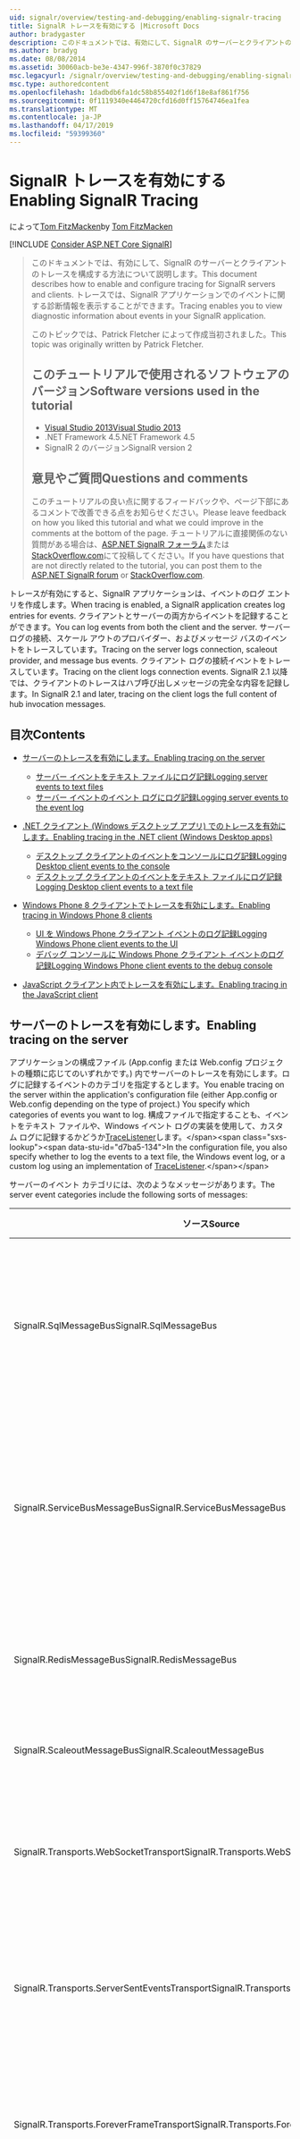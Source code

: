 ```yaml
---
uid: signalr/overview/testing-and-debugging/enabling-signalr-tracing
title: SignalR トレースを有効にする |Microsoft Docs
author: bradygaster
description: このドキュメントでは、有効にして、SignalR のサーバーとクライアントのトレースを構成する方法について説明します。 トレースでは、イベントに関する診断情報を表示することができます.
ms.author: bradyg
ms.date: 08/08/2014
ms.assetid: 30060acb-be3e-4347-996f-3870f0c37829
msc.legacyurl: /signalr/overview/testing-and-debugging/enabling-signalr-tracing
msc.type: authoredcontent
ms.openlocfilehash: 1dadbdb6fa1dc58b855402f1d6f18e8af861f756
ms.sourcegitcommit: 0f1119340e4464720cfd16d0ff15764746ea1fea
ms.translationtype: MT
ms.contentlocale: ja-JP
ms.lasthandoff: 04/17/2019
ms.locfileid: "59399360"
---
```

# <a name="enabling-signalr-tracing"></a><span data-ttu-id="d7ba5-104">SignalR トレースを有効にする</span><span class="sxs-lookup"><span data-stu-id="d7ba5-104">Enabling SignalR Tracing</span></span>

<span data-ttu-id="d7ba5-105">によって[Tom FitzMacken](https://github.com/tfitzmac)</span><span class="sxs-lookup"><span data-stu-id="d7ba5-105">by [Tom FitzMacken](https://github.com/tfitzmac)</span></span>

[!INCLUDE [Consider ASP.NET Core SignalR](~/includes/signalr/signalr-version-disambiguation.md)]

> <span data-ttu-id="d7ba5-106">このドキュメントでは、有効にして、SignalR のサーバーとクライアントのトレースを構成する方法について説明します。</span><span class="sxs-lookup"><span data-stu-id="d7ba5-106">This document describes how to enable and configure tracing for SignalR servers and clients.</span></span> <span data-ttu-id="d7ba5-107">トレースでは、SignalR アプリケーションでのイベントに関する診断情報を表示することができます。</span><span class="sxs-lookup"><span data-stu-id="d7ba5-107">Tracing enables you to view diagnostic information about events in your SignalR application.</span></span>
>
> <span data-ttu-id="d7ba5-108">このトピックでは、Patrick Fletcher によって作成当初されました。</span><span class="sxs-lookup"><span data-stu-id="d7ba5-108">This topic was originally written by Patrick Fletcher.</span></span>
>
> ## <a name="software-versions-used-in-the-tutorial"></a><span data-ttu-id="d7ba5-109">このチュートリアルで使用されるソフトウェアのバージョン</span><span class="sxs-lookup"><span data-stu-id="d7ba5-109">Software versions used in the tutorial</span></span>
>
>
> - [<span data-ttu-id="d7ba5-110">Visual Studio 2013</span><span class="sxs-lookup"><span data-stu-id="d7ba5-110">Visual Studio 2013</span></span>](https://my.visualstudio.com/Downloads?q=visual%20studio%202013)
> - <span data-ttu-id="d7ba5-111">.NET Framework 4.5</span><span class="sxs-lookup"><span data-stu-id="d7ba5-111">.NET Framework 4.5</span></span>
> - <span data-ttu-id="d7ba5-112">SignalR 2 のバージョン</span><span class="sxs-lookup"><span data-stu-id="d7ba5-112">SignalR version 2</span></span>
>
>
>
> ## <a name="questions-and-comments"></a><span data-ttu-id="d7ba5-113">意見やご質問</span><span class="sxs-lookup"><span data-stu-id="d7ba5-113">Questions and comments</span></span>
>
> <span data-ttu-id="d7ba5-114">このチュートリアルの良い点に関するフィードバックや、ページ下部にあるコメントで改善できる点をお知らせください。</span><span class="sxs-lookup"><span data-stu-id="d7ba5-114">Please leave feedback on how you liked this tutorial and what we could improve in the comments at the bottom of the page.</span></span> <span data-ttu-id="d7ba5-115">チュートリアルに直接関係のない質問がある場合は、[ASP.NET SignalR フォーラム](https://forums.asp.net/1254.aspx/1?ASP+NET+SignalR)または[StackOverflow.com](http://stackoverflow.com/)にて投稿してください。</span><span class="sxs-lookup"><span data-stu-id="d7ba5-115">If you have questions that are not directly related to the tutorial, you can post them to the [ASP.NET SignalR forum](https://forums.asp.net/1254.aspx/1?ASP+NET+SignalR) or [StackOverflow.com](http://stackoverflow.com/).</span></span>


<span data-ttu-id="d7ba5-116">トレースが有効にすると、SignalR アプリケーションは、イベントのログ エントリを作成します。</span><span class="sxs-lookup"><span data-stu-id="d7ba5-116">When tracing is enabled, a SignalR application creates log entries for events.</span></span> <span data-ttu-id="d7ba5-117">クライアントとサーバーの両方からイベントを記録することができます。</span><span class="sxs-lookup"><span data-stu-id="d7ba5-117">You can log events from both the client and the server.</span></span> <span data-ttu-id="d7ba5-118">サーバー ログの接続、スケール アウトのプロバイダー、およびメッセージ バスのイベントをトレースしています。</span><span class="sxs-lookup"><span data-stu-id="d7ba5-118">Tracing on the server logs connection, scaleout provider, and message bus events.</span></span> <span data-ttu-id="d7ba5-119">クライアント ログの接続イベントをトレースしています。</span><span class="sxs-lookup"><span data-stu-id="d7ba5-119">Tracing on the client logs connection events.</span></span> <span data-ttu-id="d7ba5-120">SignalR 2.1 以降では、クライアントのトレースはハブ呼び出しメッセージの完全な内容を記録します。</span><span class="sxs-lookup"><span data-stu-id="d7ba5-120">In SignalR 2.1 and later, tracing on the client logs the full content of hub invocation messages.</span></span>

## <a name="contents"></a><span data-ttu-id="d7ba5-121">目次</span><span class="sxs-lookup"><span data-stu-id="d7ba5-121">Contents</span></span>

- [<span data-ttu-id="d7ba5-122">サーバーのトレースを有効にします。</span><span class="sxs-lookup"><span data-stu-id="d7ba5-122">Enabling tracing on the server</span></span>](#server)

    - [<span data-ttu-id="d7ba5-123">サーバー イベントをテキスト ファイルにログ記録</span><span class="sxs-lookup"><span data-stu-id="d7ba5-123">Logging server events to text files</span></span>](#server_text)
    - [<span data-ttu-id="d7ba5-124">サーバー イベントのイベント ログにログ記録</span><span class="sxs-lookup"><span data-stu-id="d7ba5-124">Logging server events to the event log</span></span>](#server_eventlog)
- [<span data-ttu-id="d7ba5-125">.NET クライアント (Windows デスクトップ アプリ) でのトレースを有効にします。</span><span class="sxs-lookup"><span data-stu-id="d7ba5-125">Enabling tracing in the .NET client (Windows Desktop apps)</span></span>](#net_client)

    - [<span data-ttu-id="d7ba5-126">デスクトップ クライアントのイベントをコンソールにログ記録</span><span class="sxs-lookup"><span data-stu-id="d7ba5-126">Logging Desktop client events to the console</span></span>](#desktop_console)
    - [<span data-ttu-id="d7ba5-127">デスクトップ クライアントのイベントをテキスト ファイルにログ記録</span><span class="sxs-lookup"><span data-stu-id="d7ba5-127">Logging Desktop client events to a text file</span></span>](#desktop_text)
- [<span data-ttu-id="d7ba5-128">Windows Phone 8 クライアントでトレースを有効にします。</span><span class="sxs-lookup"><span data-stu-id="d7ba5-128">Enabling tracing in Windows Phone 8 clients</span></span>](#phone)

    - [<span data-ttu-id="d7ba5-129">UI を Windows Phone クライアント イベントのログ記録</span><span class="sxs-lookup"><span data-stu-id="d7ba5-129">Logging Windows Phone client events to the UI</span></span>](#phone_ui)
    - [<span data-ttu-id="d7ba5-130">デバッグ コンソールに Windows Phone クライアント イベントのログ記録</span><span class="sxs-lookup"><span data-stu-id="d7ba5-130">Logging Windows Phone client events to the debug console</span></span>](#phone_debug)
- [<span data-ttu-id="d7ba5-131">JavaScript クライアント内でトレースを有効にします。</span><span class="sxs-lookup"><span data-stu-id="d7ba5-131">Enabling tracing in the JavaScript client</span></span>](#javascript)

<a id="server"></a>
## <a name="enabling-tracing-on-the-server"></a><span data-ttu-id="d7ba5-132">サーバーのトレースを有効にします。</span><span class="sxs-lookup"><span data-stu-id="d7ba5-132">Enabling tracing on the server</span></span>

<span data-ttu-id="d7ba5-133">アプリケーションの構成ファイル (App.config または Web.config プロジェクトの種類に応じてのいずれかです。) 内でサーバーのトレースを有効にします。ログに記録するイベントのカテゴリを指定するとします。</span><span class="sxs-lookup"><span data-stu-id="d7ba5-133">You enable tracing on the server within the application's configuration file (either App.config or Web.config depending on the type of project.) You specify which categories of events you want to log.</span></span> <span data-ttu-id="d7ba5-134">構成ファイルで指定することも、イベントをテキスト ファイルや、Windows イベント ログの実装を使用して、カスタム ログに記録するかどうか[TraceListener](https://msdn.microsoft.com/library/system.diagnostics.tracelistener(v=vs.110).aspx)します。</span><span class="sxs-lookup"><span data-stu-id="d7ba5-134">In the configuration file, you also specify whether to log the events to a text file, the Windows event log, or a custom log using an implementation of [TraceListener](https://msdn.microsoft.com/library/system.diagnostics.tracelistener(v=vs.110).aspx).</span></span>

<span data-ttu-id="d7ba5-135">サーバーのイベント カテゴリには、次のようなメッセージがあります。</span><span class="sxs-lookup"><span data-stu-id="d7ba5-135">The server event categories include the following sorts of messages:</span></span>

| <span data-ttu-id="d7ba5-136">ソース</span><span class="sxs-lookup"><span data-stu-id="d7ba5-136">Source</span></span> | <span data-ttu-id="d7ba5-137">メッセージ</span><span class="sxs-lookup"><span data-stu-id="d7ba5-137">Messages</span></span> |
| --- | --- |
| <span data-ttu-id="d7ba5-138">SignalR.SqlMessageBus</span><span class="sxs-lookup"><span data-stu-id="d7ba5-138">SignalR.SqlMessageBus</span></span> | <span data-ttu-id="d7ba5-139">SQL Message Bus スケール アウトのプロバイダーのセットアップ、データベースの操作、エラー、およびタイムアウト イベント</span><span class="sxs-lookup"><span data-stu-id="d7ba5-139">SQL Message Bus scaleout provider setup, database operation, error, and timeout events</span></span> |
| <span data-ttu-id="d7ba5-140">SignalR.ServiceBusMessageBus</span><span class="sxs-lookup"><span data-stu-id="d7ba5-140">SignalR.ServiceBusMessageBus</span></span> | <span data-ttu-id="d7ba5-141">Service bus スケール アウト プロバイダーのトピックで作成し、サブスクリプション、エラー、およびメッセージングのイベント</span><span class="sxs-lookup"><span data-stu-id="d7ba5-141">Service bus scaleout provider topic creation and subscription, error, and messaging events</span></span> |
| <span data-ttu-id="d7ba5-142">SignalR.RedisMessageBus</span><span class="sxs-lookup"><span data-stu-id="d7ba5-142">SignalR.RedisMessageBus</span></span> | <span data-ttu-id="d7ba5-143">Redis スケール アウト プロバイダーの接続、切断、およびエラー イベント</span><span class="sxs-lookup"><span data-stu-id="d7ba5-143">Redis scaleout provider connection, disconnection, and error events</span></span> |
| <span data-ttu-id="d7ba5-144">SignalR.ScaleoutMessageBus</span><span class="sxs-lookup"><span data-stu-id="d7ba5-144">SignalR.ScaleoutMessageBus</span></span> | <span data-ttu-id="d7ba5-145">スケール アウト メッセージングのイベント</span><span class="sxs-lookup"><span data-stu-id="d7ba5-145">Scaleout messaging events</span></span> |
| <span data-ttu-id="d7ba5-146">SignalR.Transports.WebSocketTransport</span><span class="sxs-lookup"><span data-stu-id="d7ba5-146">SignalR.Transports.WebSocketTransport</span></span> | <span data-ttu-id="d7ba5-147">WebSocket トランスポートの接続、切断、メッセージング、およびエラー イベント</span><span class="sxs-lookup"><span data-stu-id="d7ba5-147">WebSocket transport connection, disconnection, messaging, and error events</span></span> |
| <span data-ttu-id="d7ba5-148">SignalR.Transports.ServerSentEventsTransport</span><span class="sxs-lookup"><span data-stu-id="d7ba5-148">SignalR.Transports.ServerSentEventsTransport</span></span> | <span data-ttu-id="d7ba5-149">ServerSentEvents トランスポートの接続、切断、メッセージング、およびエラー イベント</span><span class="sxs-lookup"><span data-stu-id="d7ba5-149">ServerSentEvents transport connection, disconnection, messaging, and error events</span></span> |
| <span data-ttu-id="d7ba5-150">SignalR.Transports.ForeverFrameTransport</span><span class="sxs-lookup"><span data-stu-id="d7ba5-150">SignalR.Transports.ForeverFrameTransport</span></span> | <span data-ttu-id="d7ba5-151">ForeverFrame トランスポートの接続、切断、メッセージング、およびエラー イベント</span><span class="sxs-lookup"><span data-stu-id="d7ba5-151">ForeverFrame transport connection, disconnection, messaging, and error events</span></span> |
| <span data-ttu-id="d7ba5-152">SignalR.Transports.LongPollingTransport</span><span class="sxs-lookup"><span data-stu-id="d7ba5-152">SignalR.Transports.LongPollingTransport</span></span> | <span data-ttu-id="d7ba5-153">LongPolling トランスポートの接続、切断、メッセージング、およびエラー イベント</span><span class="sxs-lookup"><span data-stu-id="d7ba5-153">LongPolling transport connection, disconnection, messaging, and error events</span></span> |
| <span data-ttu-id="d7ba5-154">SignalR.Transports.TransportHeartBeat</span><span class="sxs-lookup"><span data-stu-id="d7ba5-154">SignalR.Transports.TransportHeartBeat</span></span> | <span data-ttu-id="d7ba5-155">トランスポートの接続、切断、キープア ライブ イベント</span><span class="sxs-lookup"><span data-stu-id="d7ba5-155">Transport connection, disconnection, and keepalive events</span></span> |
| <span data-ttu-id="d7ba5-156">SignalR.ReflectedHubDescriptorProvider</span><span class="sxs-lookup"><span data-stu-id="d7ba5-156">SignalR.ReflectedHubDescriptorProvider</span></span> | <span data-ttu-id="d7ba5-157">ハブの検出イベント</span><span class="sxs-lookup"><span data-stu-id="d7ba5-157">Hub discovery events</span></span> |

<a id="server_text"></a>
### <a name="logging-server-events-to-text-files"></a><span data-ttu-id="d7ba5-158">サーバー イベントをテキスト ファイルにログ記録</span><span class="sxs-lookup"><span data-stu-id="d7ba5-158">Logging server events to text files</span></span>

<span data-ttu-id="d7ba5-159">次のコードでは、各カテゴリのイベントのトレースを有効にする方法を示します。</span><span class="sxs-lookup"><span data-stu-id="d7ba5-159">The following code shows how to enable tracing for each category of event.</span></span> <span data-ttu-id="d7ba5-160">このサンプルでは、テキスト ファイルにイベントを記録するアプリケーションを構成します。</span><span class="sxs-lookup"><span data-stu-id="d7ba5-160">This sample configures the application to log events to text files.</span></span>

<span data-ttu-id="d7ba5-161">**トレースを有効にするための XML サーバー コード**</span><span class="sxs-lookup"><span data-stu-id="d7ba5-161">**XML server code for enabling tracing**</span></span>

[!code-html[Main](enabling-signalr-tracing/samples/sample1.html)]

<span data-ttu-id="d7ba5-162">上記のコードで、`SignalRSwitch`エントリを指定します、 [TraceLevel](https://msdn.microsoft.com/library/system.diagnostics.tracelevel(v=vs.110).aspx)指定されたログに送信されるイベントのために使用します。</span><span class="sxs-lookup"><span data-stu-id="d7ba5-162">In the code above, the `SignalRSwitch` entry specifies the [TraceLevel](https://msdn.microsoft.com/library/system.diagnostics.tracelevel(v=vs.110).aspx) used for events sent to the specified log.</span></span> <span data-ttu-id="d7ba5-163">この場合設定されて`Verbose`つまりすべてデバッグ出力およびメッセージをトレース ログに記録されます。</span><span class="sxs-lookup"><span data-stu-id="d7ba5-163">In this case, it is set to `Verbose` which means all debugging and tracing messages are logged.</span></span>

<span data-ttu-id="d7ba5-164">次の出力からのエントリを示しています、`transports.log.txt`上記の構成ファイルを使用してアプリケーションのファイル。</span><span class="sxs-lookup"><span data-stu-id="d7ba5-164">The following output shows entries from the `transports.log.txt` file for an application using the above configuration file.</span></span> <span data-ttu-id="d7ba5-165">表示、新しい接続、削除された接続では、およびトランスポート ハートビート イベント。</span><span class="sxs-lookup"><span data-stu-id="d7ba5-165">It shows a new connection, a removed connection, and transport heartbeat events.</span></span>

[!code-console[Main](enabling-signalr-tracing/samples/sample2.cmd)]

<a id="server_eventlog"></a>
### <a name="logging-server-events-to-the-event-log"></a><span data-ttu-id="d7ba5-166">サーバー イベントのイベント ログにログ記録</span><span class="sxs-lookup"><span data-stu-id="d7ba5-166">Logging server events to the event log</span></span>

<span data-ttu-id="d7ba5-167">テキスト ファイルではなく、イベント ログにイベントを記録するには、内のエントリの値を変更、`sharedListeners`ノード。</span><span class="sxs-lookup"><span data-stu-id="d7ba5-167">To log events to the event log rather than a text file, change the values for the entries in the `sharedListeners` node.</span></span> <span data-ttu-id="d7ba5-168">次のコードでは、サーバー イベントをイベント ログに記録する方法を示します。</span><span class="sxs-lookup"><span data-stu-id="d7ba5-168">The following code shows how to log server events to the event log:</span></span>

<span data-ttu-id="d7ba5-169">**イベント ログにイベントのログの XML サーバー コード**</span><span class="sxs-lookup"><span data-stu-id="d7ba5-169">**XML server code for logging events to the event log**</span></span>

[!code-xml[Main](enabling-signalr-tracing/samples/sample3.xml)]

<span data-ttu-id="d7ba5-170">イベントは、アプリケーション ログに記録され、、次に示すように、イベント ビューアーを利用。</span><span class="sxs-lookup"><span data-stu-id="d7ba5-170">The events are logged in the Application log, and are available through the Event Viewer, as shown below:</span></span>

![SignalR のログを表示するイベント ビューアー](enabling-signalr-tracing/_static/image1.png)

> [!NOTE]
> <span data-ttu-id="d7ba5-172">イベント ログを使用する場合は、設定、 **TraceLevel**に**エラー**管理可能なメッセージの数を保持します。</span><span class="sxs-lookup"><span data-stu-id="d7ba5-172">When using the event log, set the **TraceLevel** to **Error** to keep the number of messages manageable.</span></span>

<a id="net_client"></a>
## <a name="enabling-tracing-in-the-net-client-windows-desktop-apps"></a><span data-ttu-id="d7ba5-173">.NET クライアント (Windows デスクトップ アプリ) でのトレースを有効にします。</span><span class="sxs-lookup"><span data-stu-id="d7ba5-173">Enabling tracing in the .NET client (Windows Desktop apps)</span></span>

<span data-ttu-id="d7ba5-174">.NET クライアントはコンソールにテキスト ファイル、またはの実装を使用して、カスタム ログにイベントを記録できます[TextWriter](https://msdn.microsoft.com/library/system.io.textwriter.aspx)します。</span><span class="sxs-lookup"><span data-stu-id="d7ba5-174">The .NET client can log events to the console, a text file, or to a custom log using an implementation of [TextWriter](https://msdn.microsoft.com/library/system.io.textwriter.aspx).</span></span>

<span data-ttu-id="d7ba5-175">.NET クライアントでのログ記録を有効にする設定、接続の`TraceLevel`プロパティを[TraceLevels](https://msdn.microsoft.com/library/microsoft.aspnet.signalr.client.tracelevels(v=vs.118).aspx)値、および`TraceWriter`プロパティを有効な[TextWriter](https://msdn.microsoft.com/library/system.io.textwriter.aspx)インスタンス。</span><span class="sxs-lookup"><span data-stu-id="d7ba5-175">To enable logging in the .NET client, set the connection's `TraceLevel` property to a [TraceLevels](https://msdn.microsoft.com/library/microsoft.aspnet.signalr.client.tracelevels(v=vs.118).aspx) value, and the `TraceWriter` property to a valid [TextWriter](https://msdn.microsoft.com/library/system.io.textwriter.aspx) instance.</span></span>

<a id="desktop_console"></a>
### <a name="logging-desktop-client-events-to-the-console"></a><span data-ttu-id="d7ba5-176">デスクトップ クライアントのイベントをコンソールにログ記録</span><span class="sxs-lookup"><span data-stu-id="d7ba5-176">Logging Desktop client events to the console</span></span>

<span data-ttu-id="d7ba5-177">次の c# コードでは、コンソールに .NET クライアントでイベントを記録する方法を示します。</span><span class="sxs-lookup"><span data-stu-id="d7ba5-177">The following C# code shows how to log events in the .NET client to the console:</span></span>

[!code-csharp[Main](enabling-signalr-tracing/samples/sample4.cs?highlight=2-3)]

<a id="desktop_text"></a>
### <a name="logging-desktop-client-events-to-a-text-file"></a><span data-ttu-id="d7ba5-178">デスクトップ クライアントのイベントをテキスト ファイルにログ記録</span><span class="sxs-lookup"><span data-stu-id="d7ba5-178">Logging Desktop client events to a text file</span></span>

<span data-ttu-id="d7ba5-179">次の c# コードでは、テキスト ファイルに .NET クライアントでイベントを記録する方法を示します。</span><span class="sxs-lookup"><span data-stu-id="d7ba5-179">The following C# code shows how to log events in the .NET client to a text file:</span></span>

[!code-csharp[Main](enabling-signalr-tracing/samples/sample5.cs?highlight=4-5)]

<span data-ttu-id="d7ba5-180">次の出力からのエントリを示しています、`ClientLog.txt`上記の構成ファイルを使用してアプリケーションのファイル。</span><span class="sxs-lookup"><span data-stu-id="d7ba5-180">The following output shows entries from the `ClientLog.txt` file for an application using the above configuration file.</span></span> <span data-ttu-id="d7ba5-181">表示、サーバーに接続するクライアントとクライアント メソッドを呼び出し、ハブと呼ばれる`addMessage`:</span><span class="sxs-lookup"><span data-stu-id="d7ba5-181">It shows the client connecting to the server, and the hub invoking a client method called `addMessage`:</span></span>

[!code-console[Main](enabling-signalr-tracing/samples/sample6.cmd)]

<a id="phone"></a>
## <a name="enabling-tracing-in-windows-phone-8-clients"></a><span data-ttu-id="d7ba5-182">Windows Phone 8 クライアントでトレースを有効にします。</span><span class="sxs-lookup"><span data-stu-id="d7ba5-182">Enabling tracing in Windows Phone 8 clients</span></span>

<span data-ttu-id="d7ba5-183">Windows Phone アプリ用の SignalR アプリケーションとデスクトップ アプリは、同じ .NET クライアントを使用してが[Console.Out](https://msdn.microsoft.com/library/system.console.out(v=vs.110).aspx)ファイルへの書き込みと[StreamWriter](https://msdn.microsoft.com/library/system.io.streamwriter(v=vs.110).aspx)は使用できません。</span><span class="sxs-lookup"><span data-stu-id="d7ba5-183">SignalR applications for Windows Phone apps use the same .NET client as desktop apps, but [Console.Out](https://msdn.microsoft.com/library/system.console.out(v=vs.110).aspx) and writing to a file with [StreamWriter](https://msdn.microsoft.com/library/system.io.streamwriter(v=vs.110).aspx) are not available.</span></span> <span data-ttu-id="d7ba5-184">代わりに、カスタムの実装を作成する必要があります[TextWriter](https://msdn.microsoft.com/library/system.io.textwriter(v=vs.110).aspx)トレースします。</span><span class="sxs-lookup"><span data-stu-id="d7ba5-184">Instead, you need to create a custom implementation of [TextWriter](https://msdn.microsoft.com/library/system.io.textwriter(v=vs.110).aspx) for tracing.</span></span>

<a id="phone_ui"></a>
### <a name="logging-windows-phone-client-events-to-the-ui"></a><span data-ttu-id="d7ba5-185">UI を Windows Phone クライアント イベントのログ記録</span><span class="sxs-lookup"><span data-stu-id="d7ba5-185">Logging Windows Phone client events to the UI</span></span>

<span data-ttu-id="d7ba5-186">[SignalR コードベース](https://github.com/SignalR/SignalR/archive/master.zip)トレースに出力する Windows Phone のサンプルが含まれています、 [TextBlock](https://msdn.microsoft.com/library/windows/apps/windows.ui.xaml.controls.textblock.aspx)カスタムを使用して[TextWriter](https://msdn.microsoft.com/library/system.io.textwriter(v=vs.110).aspx)という実装`TextBlockWriter`します。</span><span class="sxs-lookup"><span data-stu-id="d7ba5-186">The [SignalR codebase](https://github.com/SignalR/SignalR/archive/master.zip) includes a Windows Phone sample that writes trace output to a [TextBlock](https://msdn.microsoft.com/library/windows/apps/windows.ui.xaml.controls.textblock.aspx) using a custom [TextWriter](https://msdn.microsoft.com/library/system.io.textwriter(v=vs.110).aspx) implementation called `TextBlockWriter`.</span></span> <span data-ttu-id="d7ba5-187">このクラスが記載されて、 **samples/Microsoft.AspNet.SignalR.Client.WP8.Samples**プロジェクト。</span><span class="sxs-lookup"><span data-stu-id="d7ba5-187">This class can be found in the **samples/Microsoft.AspNet.SignalR.Client.WP8.Samples** project.</span></span> <span data-ttu-id="d7ba5-188">インスタンスを作成するときに`TextBlockWriter`、現在の渡す[SynchronizationContext](https://msdn.microsoft.com/library/system.threading.synchronizationcontext(v=vs.110).aspx)と[StackPanel](https://msdn.microsoft.com/library/windows/apps/windows.ui.xaml.controls.stackpanel.aspx)は作成、 [TextBlock](https://msdn.microsoft.com/library/windows/apps/windows.ui.xaml.controls.textblock.aspx)トレースに使用するには出力:</span><span class="sxs-lookup"><span data-stu-id="d7ba5-188">When creating an instance of `TextBlockWriter`, pass in the current [SynchronizationContext](https://msdn.microsoft.com/library/system.threading.synchronizationcontext(v=vs.110).aspx), and a [StackPanel](https://msdn.microsoft.com/library/windows/apps/windows.ui.xaml.controls.stackpanel.aspx) where it will create a [TextBlock](https://msdn.microsoft.com/library/windows/apps/windows.ui.xaml.controls.textblock.aspx) to use for trace output:</span></span>

[!code-csharp[Main](enabling-signalr-tracing/samples/sample7.cs)]

<span data-ttu-id="d7ba5-189">新しいトレース出力を記述し、 [TextBlock](https://msdn.microsoft.com/library/windows/apps/windows.ui.xaml.controls.textblock.aspx)で作成した、 [StackPanel](https://msdn.microsoft.com/library/windows/apps/windows.ui.xaml.controls.stackpanel.aspx)で渡されます。</span><span class="sxs-lookup"><span data-stu-id="d7ba5-189">The trace output will then be written to a new [TextBlock](https://msdn.microsoft.com/library/windows/apps/windows.ui.xaml.controls.textblock.aspx) created in the [StackPanel](https://msdn.microsoft.com/library/windows/apps/windows.ui.xaml.controls.stackpanel.aspx) you passed in:</span></span>

![](enabling-signalr-tracing/_static/image2.png)

<a id="phone_debug"></a>
### <a name="logging-windows-phone-client-events-to-the-debug-console"></a><span data-ttu-id="d7ba5-190">デバッグ コンソールに Windows Phone クライアント イベントのログ記録</span><span class="sxs-lookup"><span data-stu-id="d7ba5-190">Logging Windows Phone client events to the debug console</span></span>

<span data-ttu-id="d7ba5-191">実装を作成、UI ではなく、デバッグ コンソールに出力を送信する[TextWriter](https://msdn.microsoft.com/library/system.io.textwriter(v=vs.110).aspx)をデバッグ ウィンドウに書き込みの接続に割り当てる[TraceWriter](https://msdn.microsoft.com/library/microsoft.aspnet.signalr.client.connection.tracewriter(v=vs.118).aspx)プロパティ。</span><span class="sxs-lookup"><span data-stu-id="d7ba5-191">To send output to the debug console rather than the UI, create an implementation of [TextWriter](https://msdn.microsoft.com/library/system.io.textwriter(v=vs.110).aspx) that writes to the debug window, and assign it to your connection's [TraceWriter](https://msdn.microsoft.com/library/microsoft.aspnet.signalr.client.connection.tracewriter(v=vs.118).aspx) property:</span></span>

[!code-csharp[Main](enabling-signalr-tracing/samples/sample8.cs)]

<span data-ttu-id="d7ba5-192">トレース情報は、Visual Studio でのデバッグ ウィンドウに書き込まれます。</span><span class="sxs-lookup"><span data-stu-id="d7ba5-192">Trace information will then be written to the debug window in Visual Studio:</span></span>

![](enabling-signalr-tracing/_static/image3.png)

<a id="javascript"></a>
## <a name="enabling-tracing-in-the-javascript-client"></a><span data-ttu-id="d7ba5-193">JavaScript クライアント内でトレースを有効にします。</span><span class="sxs-lookup"><span data-stu-id="d7ba5-193">Enabling tracing in the JavaScript client</span></span>

<span data-ttu-id="d7ba5-194">接続でクライアント側のログ記録を有効にするには設定、`logging`を呼び出す前に、接続オブジェクトのプロパティ、`start`メソッドは、接続を確立します。</span><span class="sxs-lookup"><span data-stu-id="d7ba5-194">To enable client-side logging on a connection, set the `logging` property on the connection object before you call the `start` method to establish the connection.</span></span>

<span data-ttu-id="d7ba5-195">**(生成されたプロキシ) を使用して、ブラウザーのコンソールへのトレースを有効にするためのクライアントの JavaScript コード**</span><span class="sxs-lookup"><span data-stu-id="d7ba5-195">**Client JavaScript code for enabling tracing to the browser console (with the generated proxy)**</span></span>

[!code-javascript[Main](enabling-signalr-tracing/samples/sample9.js?highlight=1)]

<span data-ttu-id="d7ba5-196">**(なし、生成されたプロキシ)、ブラウザーのコンソールへのトレースを有効にするためのクライアントの JavaScript コード**</span><span class="sxs-lookup"><span data-stu-id="d7ba5-196">**Client JavaScript code for enabling tracing to the browser console (without the generated proxy)**</span></span>

[!code-javascript[Main](enabling-signalr-tracing/samples/sample10.js?highlight=2)]

<span data-ttu-id="d7ba5-197">トレースが有効にすると、JavaScript クライアントは、ブラウザーのコンソールにイベントを記録します。</span><span class="sxs-lookup"><span data-stu-id="d7ba5-197">When tracing is enabled, the JavaScript client logs events to the browser console.</span></span> <span data-ttu-id="d7ba5-198">ブラウザーのコンソールにアクセスするを参照してください。[監視トランスポート](../getting-started/introduction-to-signalr.md#MonitoringTransports)します。</span><span class="sxs-lookup"><span data-stu-id="d7ba5-198">To access the browser console, see [Monitoring Transports](../getting-started/introduction-to-signalr.md#MonitoringTransports).</span></span>

<span data-ttu-id="d7ba5-199">次のスクリーン ショットは、トレースを有効に SignalR JavaScript クライアントを示します。</span><span class="sxs-lookup"><span data-stu-id="d7ba5-199">The following screenshot shows a SignalR JavaScript client with tracing enabled.</span></span> <span data-ttu-id="d7ba5-200">ブラウザーのコンソールで、接続とハブ呼び出しイベントを示します。</span><span class="sxs-lookup"><span data-stu-id="d7ba5-200">It shows connection and hub invocation events in the browser console:</span></span>

![ブラウザーのコンソールで SignalR トレース イベント](enabling-signalr-tracing/_static/image4.png)
